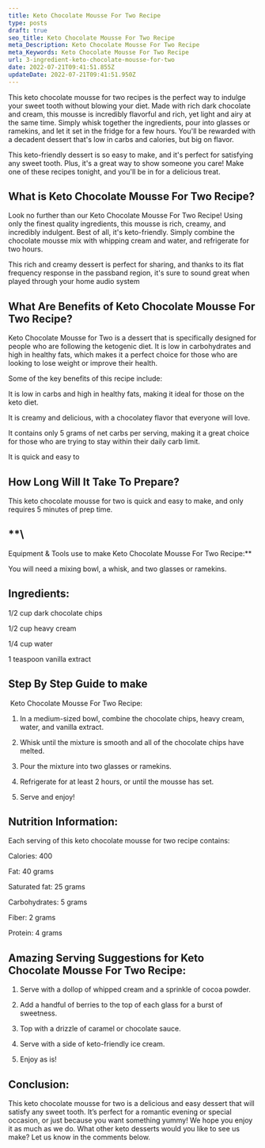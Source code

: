 ```yaml
---
title: Keto Chocolate Mousse For Two Recipe
type: posts
draft: true
seo_title: Keto Chocolate Mousse For Two Recipe
meta_Description: Keto Chocolate Mousse For Two Recipe
meta_Keywords: Keto Chocolate Mousse For Two Recipe
url: 3-ingredient-keto-chocolate-mousse-for-two
date: 2022-07-21T09:41:51.855Z
updateDate: 2022-07-21T09:41:51.950Z
---
```

This keto chocolate mousse for two recipes is the perfect way to indulge your sweet tooth without blowing your diet. Made with rich dark chocolate and cream, this mousse is incredibly flavorful and rich, yet light and airy at the same time. Simply whisk together the ingredients, pour into glasses or ramekins, and let it set in the fridge for a few hours. You'll be rewarded with a decadent dessert that's low in carbs and calories, but big on flavor.

This keto-friendly dessert is so easy to make, and it's perfect for satisfying any sweet tooth. Plus, it's a great way to show someone you care! Make one of these recipes tonight, and you'll be in for a delicious treat.

## What is Keto Chocolate Mousse For Two Recipe?

Look no further than our Keto Chocolate Mousse For Two Recipe! Using only the finest quality ingredients, this mousse is rich, creamy, and incredibly indulgent. Best of all, it's keto-friendly. Simply combine the chocolate mousse mix with whipping cream and water, and refrigerate for two hours. 

This rich and creamy dessert is perfect for sharing, and thanks to its flat frequency response in the passband region, it's sure to sound great when played through your home audio system

## What Are Benefits of Keto Chocolate Mousse For Two Recipe?

Keto Chocolate Mousse for Two is a dessert that is specifically designed for people who are following the ketogenic diet. It is low in carbohydrates and high in healthy fats, which makes it a perfect choice for those who are looking to lose weight or improve their health.

Some of the key benefits of this recipe include:

It is low in carbs and high in healthy fats, making it ideal for those on the keto diet.

It is creamy and delicious, with a chocolatey flavor that everyone will love.

It contains only 5 grams of net carbs per serving, making it a great choice for those who are trying to stay within their daily carb limit.

It is quick and easy to

## How Long Will It Take To Prepare?

This keto chocolate mousse for two is quick and easy to make, and only requires 5 minutes of prep time.

## **\
Equipment & Tools use to make Keto Chocolate Mousse For Two Recipe:**

You will need a mixing bowl, a whisk, and two glasses or ramekins.

## Ingredients:

1/2 cup dark chocolate chips

1/2 cup heavy cream

1/4 cup water

1 teaspoon vanilla extract

## Step By Step Guide to make

 Keto Chocolate Mousse For Two Recipe:

1. In a medium-sized bowl, combine the chocolate chips, heavy cream, water, and vanilla extract.

2. Whisk until the mixture is smooth and all of the chocolate chips have melted.

3. Pour the mixture into two glasses or ramekins.

4. Refrigerate for at least 2 hours, or until the mousse has set.

5. Serve and enjoy!

## Nutrition Information:

Each serving of this keto chocolate mousse for two recipe contains:

Calories: 400

Fat: 40 grams

Saturated fat: 25 grams

Carbohydrates: 5 grams

Fiber: 2 grams

Protein: 4 grams 

## Amazing Serving Suggestions for Keto Chocolate Mousse For Two Recipe:

1. Serve with a dollop of whipped cream and a sprinkle of cocoa powder.

2. Add a handful of berries to the top of each glass for a burst of sweetness.

3. Top with a drizzle of caramel or chocolate sauce.

4. Serve with a side of keto-friendly ice cream.

5. Enjoy as is!

## Conclusion:

This keto chocolate mousse for two is a delicious and easy dessert that will satisfy any sweet tooth. It’s perfect for a romantic evening or special occasion, or just because you want something yummy! We hope you enjoy it as much as we do. What other keto desserts would you like to see us make? Let us know in the comments below.